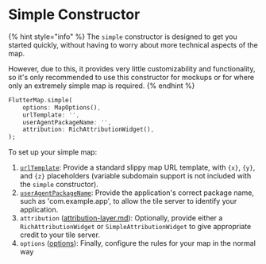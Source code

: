 # Simple Constructor

{% hint style="info" %}
The `simple` constructor is designed to get you started quickly, without having to worry about more technical aspects of the map.

However, due to this, it provides very little customizability and functionality, so it's only recommended to use this constructor for mockups or for where only an extremely simple map is required.
{% endhint %}

```dart
FlutterMap.simple(
    options: MapOptions(),
    urlTemplate: '',
    userAgentPackageName: '',
    attribution: RichAttributionWidget(),
);
```

To set up your simple map:

1. [`urlTemplate`](https://pub.dev/documentation/flutter\_map/latest/flutter\_map.plugin\_api/TileLayer/urlTemplate.html): Provide a standard slippy map URL template, with `{x}`, `{y}`, and `{z}` placeholders (variable subdomain support is not included with the `simple` constructor).
2. [`userAgentPackageName`](https://pub.dev/documentation/flutter\_map/latest/flutter\_map.plugin\_api/TileLayer/tileProvider.html): Provide the application's correct package name, such as 'com.example.app', to allow the tile server to identify your application.
3. `attribution` ([attribution-layer.md](../../layers/attribution-layer.md "mention")): Optionally, provide either a `RichAttributionWidget` or `SimpleAttributionWidget` to give appropriate credit to your tile server.
4. `options` ([options](../options/ "mention")): Finally, configure the rules for your map in the normal way
